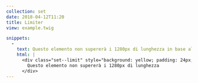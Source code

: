 ```yaml
---
collection: set
date: 2018-04-12T11:20
title: Limiter
view: example.twig

snippets:
  -
    text: Questo elemento non supererà i 1280px di lunghezza in base al limiter.
    html: |
      <div class="set--limit" style="background: yellow; padding: 24px;">
        Questo elemento non supererà i 1280px di lunghezza
      </div>
---
```

